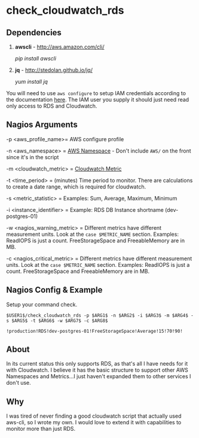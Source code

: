 # check_cloudwatch_rds

## Dependencies

1. **awscli** - http://aws.amazon.com/cli/

	*pip install awscli*

2. **jq** - http://stedolan.github.io/jq/
    
	*yum install jq*

You will need to use `aws configure` to setup IAM credentials according to the documentation [here](http://docs.aws.amazon.com/cli/latest/reference/configure/index.html). The IAM user you supply it should just need read only access to RDS and Cloudwatch.


## Nagios Arguments
-p <aws_profile_name>= AWS configure profile

-n <aws_namespace> = [AWS Namespace](http://docs.aws.amazon.com/AmazonCloudWatch/latest/DeveloperGuide/aws-namespaces.html) - Don't include `AWS/` on the front since it's in the script

-m <cloudwatch_metric> = [Cloudwatch Metric](http://docs.aws.amazon.com/AmazonCloudWatch/latest/DeveloperGuide/CW_Support_For_AWS.html)

-t <time_period> = (minutes) Time period to monitor. There are calculations to create a date range, which is required for cloudwatch.

-s <metric_statistic> = Examples: Sum, Average, Maximum, Minimum

-i <instance_identifier> = Example: RDS DB Instance shortname (dev-postgres-01)

-w <nagios_warning_metric> = Different metrics have different measurement units. Look at the `case $METRIC_NAME` section. Examples: ReadIOPS is just a count. FreeStorageSpace and FreeableMemory are in MB.

-c <nagios_critical_metric> = Different metrics have different measurement units. Look at the `case $METRIC_NAME` section. Examples: ReadIOPS is just a count. FreeStorageSpace and FreeableMemory are in MB.

## Nagios Config & Example
Setup your command check.
	
	$USER1$/check_cloudwatch_rds -p $ARG1$ -n $ARG2$ -i $ARG3$ -m $ARG4$ -s $ARG5$ -t $ARG6$ -w $ARG7$ -c $ARG8$

	!production!RDS!dev-postgres-01!FreeStorageSpace!Average!15!70!90!

## About
In its current status this only supports RDS, as that's all I have needs for it with Cloudwatch. I believe it has the basic structure to support other AWS Namespaces and Metrics...I just haven't expanded them to other services I don't use.

## Why

I was tired of never finding a good cloudwatch script that actually used aws-cli, so I wrote my own. I would love to extend it with capabilities to monitor more than just RDS.